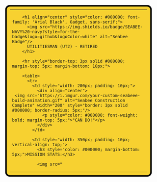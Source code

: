 <div align="center">
  
  <table style="border: 5px solid #000000; background-color: #F7D130; border-radius: 15px; padding: 10px; width: 95%;">
    <tr>
      <td>
        
        <h1 align="center" style="color: #000000; font-family: 'Arial Black', Gadget, sans-serif;">
          <img src="https://img.shields.io/badge/SEABEE-NAVY%20-navy?style=for-the-badge&logo=github&logoColor=white" alt="Seabee Badge"/>
          UTILITIESMAN (UT2) - RETIRED
        </h1>
        
        <hr style="border-top: 3px solid #000000; margin-top: 5px; margin-bottom: 10px;">

        <table>
          <tr>
            <td style="width: 200px; padding: 10px;">
              <div align="center">
     <img src="https://i.imgur.com/your-custom-seabeee-build-animation.gif" alt="Seabee Construction Complete" width="200" style="border: 3px solid #000000; border-radius: 5px;"/>
                <p style="color: #000000; font-weight: bold; margin-top: 5px;">"CAN DO!"</p>
              </div>
            </td>
            
            <td style="width: 350px; padding: 10px; vertical-align: top;">
              <h3 style="color: #000000; margin-bottom: 5px;">MISSION STATS:</h3>
              
              <img src="

